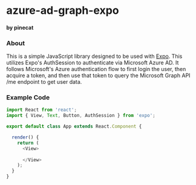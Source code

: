 # azure-ad-graph-expo
#### by pinecat

### About
This is a simple JavaScript library designed to be used with [Expo](https://expo.io).  This utilizes Expo's AuthSession to authenticate via Microsoft Azure AD.  It follows Microsoft's Azure authentication flow to first login the user, then acquire a token, and then use that token to query the Microsoft Graph API /me endpoint to get user data.

### Example Code
```javascript
import React from 'react';
import { View, Text, Button, AuthSession } from 'expo';

export default class App extends React.Component {

  render() {
    return (
      <View>
        
      </View>
    );
  }
}
```
